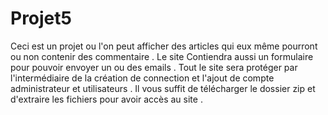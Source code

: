 # Projet5
Ceci est un projet ou l'on peut afficher des articles qui eux même pourront ou non contenir des commentaire .
Le site Contiendra aussi un formulaire pour pouvoir envoyer un ou des emails .
Tout le site sera protéger par l'intermédiaire de la création de connection et l'ajout de compte administrateur et utilisateurs .
Il vous suffit de télécharger le dossier zip et d'extraire les fichiers pour avoir accès au site .
